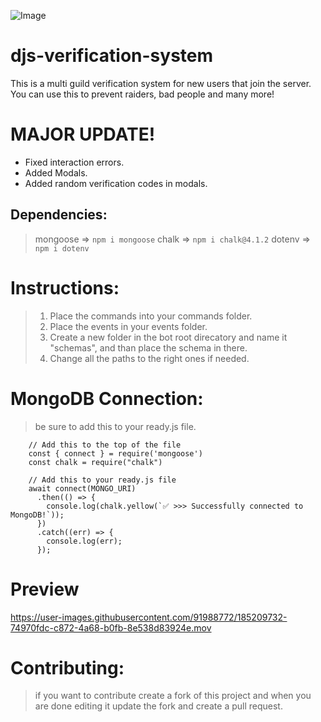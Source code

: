 ![Image](https://cdn.discordapp.com/attachments/958005633788030997/1009120998106345554/Verification_System.png)

# djs-verification-system
This is a multi guild verification system for new users that join the server. You can use this to prevent raiders, bad people and many more! 

# MAJOR UPDATE!
- Fixed interaction errors.
- Added Modals.
- Added random verification codes in modals.

## Dependencies:
> mongoose => `npm i mongoose`
> chalk => `npm i chalk@4.1.2`
> dotenv => `npm i dotenv`

# Instructions:
> 1. Place the commands into your commands folder.
> 2. Place the events in your events folder.
> 3. Create a new folder in the bot root direcatory and name it "schemas", and than place the schema in there.
> 4. Change all the paths to the right ones if needed.

# MongoDB Connection:
> be sure to add this to your ready.js file.
```
    // Add this to the top of the file
    const { connect } = require('mongoose')
    const chalk = require("chalk")
    
    // Add this to your ready.js file
    await connect(MONGO_URI)
      .then(() => {
        console.log(chalk.yellow(`✅ >>> Successfully connected to MongoDB!`));
      })
      .catch((err) => {
        console.log(err);
      });
```

# Preview
https://user-images.githubusercontent.com/91988772/185209732-74970fdc-c872-4a68-b0fb-8e538d83924e.mov


# Contributing:
> if you want to contribute create a fork of this project and when you are done editing it update the fork and create a pull request.
